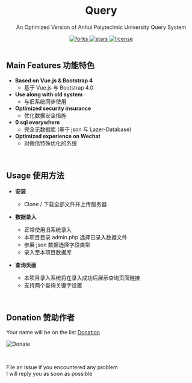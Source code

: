 <div align="center">
  <h1>Query</h1>
  <p>An Optimized Version of Anhui Polytechnic University Query System</p>
  <a href="https://github.com/HelipengTony/query">
    <img src="https://img.shields.io/github/forks/HelipengTony/query.svg" alt="forks">
  </a>

  <a href="https://github.com/HelipengTony/query">
    <img src="https://img.shields.io/github/stars/HelipengTony/query.svg" alt="stars">
  </a>

  <a href="https://github.com/HelipengTony/query">
    <img src="https://img.shields.io/github/license/HelipengTony/query.svg" alt="license">
  </a>
</div>

<br/>


## Main Features 功能特色
+ **Based on Vue.js & Bootstrap 4**
  - 基于 Vue.js 与 Bootstrap 4.0
+ **Use along with old system**
  - 与旧系统同步使用
+ **Optimized security insurance**
  - 优化数据安全措施
+ **0 sql everywhere**
  - 完全无数据库 (基于 json 与 Lazer-Database)
+ **Optimized experience on Wechat**
  - 对微信特殊优化的系统

<br/>

## Usage 使用方法
+ **安装**
  - Clone / 下载全部文件并上传服务器

+ **数据录入**
  - 正常使用旧系统录入
  - 本项目目录 admin.php 选择已录入数据文件
  - 参展 json 数据选择字段类型
  - 录入至本项目数据库

+ **查询页面**
  - 本项目录入系统将在录入成功后展示查询页面链接
  - 支持两个查询关键字设置

<br/>

## Donation 赞助作者
Your name will be on the list [Donation](https://www.ouorz.com/donation.html)
<br/>

![Donate](https://i.loli.net/2019/02/18/5c6a80afd1e26.png)

<br/>

File an issue if you encountered any problem
<br/>
I will reply you as soon as possible